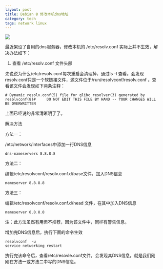 ```yaml
---
layout: post
title: Debian 8 修改本机dns地址
category: tech
tags: network linux
---
```


![](https://cdn.kelu.org/blog/tags/network.jpg)

最近架设了自用的dns服务器，修改本机的 /etc/resolv.conf 实际上并不生效，解决办法如下：

1. 查看 /etc/resolv.conf 文件头部 



先说说为什么/etc/resolv.conf每次重启会清理掉，通过ls -l 查看，会发现resolv.conf只是一个软链接文件，源文件位于/run/resolvconf/resolv.conf ，查看该文件会发现如下两条注释：

```
# Dynamic resolv.conf(5) file for glibc resolver(3) generated by resolvconf(8)#     DO NOT EDIT THIS FILE BY HAND -- YOUR CHANGES WILL BE OVERWRITTEN
```

上面已经说的非常清晰明了了。

解决方法

方法一：

/etc/network/interfaces中添加一行DNS信息

```
dns-nameservers 8.8.8.8
```

方法二：

编辑/etc/resolvconf/resolv.conf.d/base文件，加入DNS信息

```
nameserver 8.8.8.8
```

方法三：

编辑/etc/resolvconf/resolv.conf.d/head 文件，在其中加入DNS信息

```
nameserver 8.8.8.8
```

注：此方法虽然有用但不推荐，因为该文件中，同样有警告信息。

增加完DNS信息后，执行下面的命令生效

```
resolvconf  -u
service networking restart
```

执行完该命令后，查看/etc/resovle.conf文件，会发现其DNS信息，就是我们刚刚在方法一或方法二中写的DNS信息。

